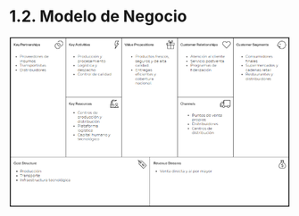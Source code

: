 # 1.2. Modelo de Negocio

<p align="center">
  <img src="business_model.PNG" alt="Modelo de Negocio">
</p>